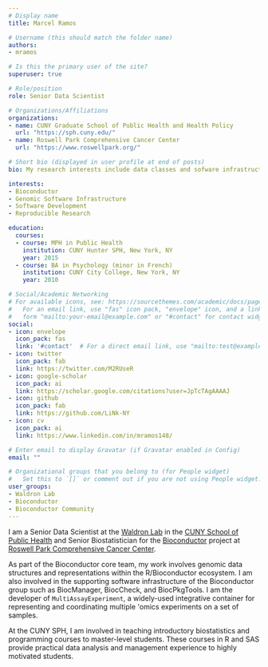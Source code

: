 ```yaml
---
# Display name
title: Marcel Ramos

# Username (this should match the folder name)
authors:
- mramos

# Is this the primary user of the site?
superuser: true

# Role/position
role: Senior Data Scientist

# Organizations/Affiliations
organizations:
- name: CUNY Graduate School of Public Health and Health Policy
  url: "https://sph.cuny.edu/"
- name: Roswell Park Comprehensive Cancer Center
  url: "https://www.roswellpark.org/"

# Short bio (displayed in user profile at end of posts)
bio: My research interests include data classes and sofware infrastructure as the foundation for genomic data manipulation.

interests:
- Bioconductor
- Genomic Software Infrastructure
- Software Development
- Reproducible Research

education:
  courses:
  - course: MPH in Public Health
    institution: CUNY Hunter SPH, New York, NY
    year: 2015
  - course: BA in Psychology (minor in French)
    institution: CUNY City College, New York, NY
    year: 2010

# Social/Academic Networking
# For available icons, see: https://sourcethemes.com/academic/docs/page-builder/#icons
#   For an email link, use "fas" icon pack, "envelope" icon, and a link in the
#   form "mailto:your-email@example.com" or "#contact" for contact widget.
social:
- icon: envelope
  icon_pack: fas
  link: '#contact'  # For a direct email link, use "mailto:test@example.org".
- icon: twitter
  icon_pack: fab
  link: https://twitter.com/M2RUseR
- icon: google-scholar
  icon_pack: ai
  link: https://scholar.google.com/citations?user=JpTcTAgAAAAJ
- icon: github
  icon_pack: fab
  link: https://github.com/LiNk-NY
- icon: cv
  icon_pack: ai
  link: https://www.linkedin.com/in/mramos148/

# Enter email to display Gravatar (if Gravatar enabled in Config)
email: ""

# Organizational groups that you belong to (for People widget)
#   Set this to `[]` or comment out if you are not using People widget.
user_groups:
- Waldron Lab
- Bioconductor
- Bioconductor Community
---
```


I am a Senior Data Scientist at the [Waldron Lab](https://waldronlab.io/) in
the [CUNY School of Public Health](https://sph.cuny.edu/) and Senior
Biostatistician for the [Bioconductor](https://bioconductor.org) project
at [Roswell Park Comprehensive Cancer Center](https://roswellpark.org/).

As part of the Bioconductor core team, my work involves genomic data
structures and representations within the R/Bioconductor ecosystem. I am also
involved in the supporting software infrastructure of the Bioconductor group
such as BiocManager, BiocCheck, and BiocPkgTools.
I am the developer of `MultiAssayExperiment`, a widely-used integrative
container for representing and coordinating multiple 'omics experiments on a
set of samples.

At the CUNY SPH, I am involved in teaching introductory biostatistics and
programming courses to master-level students. These courses in R and SAS
provide practical data analysis and management experience to highly motivated
students.
